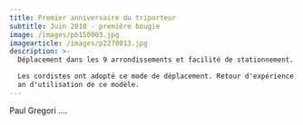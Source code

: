 ```yaml
---
title: Premier anniversaire du triporteur
subtitle: Juin 2018 - première bougie
image: /images/pb150003.jpg
imagearticle: /images/p2270013.jpg
description: >-
  Déplacement dans les 9 arrondissements et facilité de stationnement.

  Les cordistes ont adopté ce mode de déplacement. Retour d'expérience après un
  an d'utilisation de ce modèle.
---
```

Paul Gregori ....
